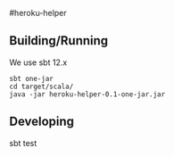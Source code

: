 #heroku-helper

## Building/Running
We use sbt 12.x

    sbt one-jar
    cd target/scala/
    java -jar heroku-helper-0.1-one-jar.jar


## Developing

   sbt
   test


